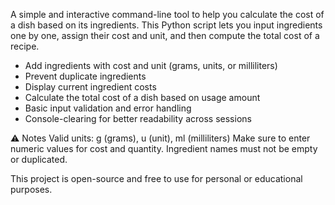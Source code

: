 A simple and interactive command-line tool to help you calculate the cost of a dish based on its ingredients. 
This Python script lets you input ingredients one by one, assign their cost and unit, and then compute the total cost of a recipe.

- Add ingredients with cost and unit (grams, units, or milliliters)
- Prevent duplicate ingredients
- Display current ingredient costs
- Calculate the total cost of a dish based on usage amount
- Basic input validation and error handling
- Console-clearing for better readability across sessions


⚠️ Notes
Valid units: g (grams), u (unit), ml (milliliters)
Make sure to enter numeric values for cost and quantity.
Ingredient names must not be empty or duplicated.

This project is open-source and free to use for personal or educational purposes.
